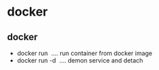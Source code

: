 # docker 

## docker 
- docker run <image> .... run container from docker image
- docker run -d <image> .... demon service and detach 
